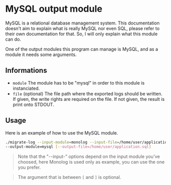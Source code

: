 # MySQL output module

MySQL is a relational database management system. This documentation doesn't aim
to explain what is really MySQL nor even SQL, please refer to their own
documentation for that. So, I will only explain what this module can do.

One of the output modules this program can manage is MySQL, and as a module it
needs some arguments.

## Informations

- `module` The module has to be "mysql" in order to this module is
instanciated.
- `file` (optional) The file path where the exported logs should be written. If
given, the write rights are required on the file. If not given, the result is
print onto STDOUT.

## Usage

Here is an example of how to use the MySQL module.

```bash
./migrate-log --input-module=monolog --input-file=/home/user/application.log \
--output-module=mysql [--output-file=/home/user/application.sql]
```

> Note that the "--input-" options depend on the input module you've choosed,
> here Monolog is used only as example, you can use the one you prefer.

> The argument that is between `[` and `]` is optional.

